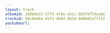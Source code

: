 ```yaml
---
layout: track
albumid: 280b0e15-57f5-4f4e-a51c-982fdf54ea8e
trackid: b8cb44ba-81f2-456d-8b3d-660601aff3f2
youtubeurl:
---
```

